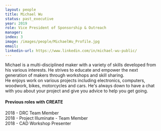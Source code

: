 ```yaml
---
layout: people
title: Michael Wu
status: past_executive
year: 2019
role: Vice President of Sponsorship & Outreach
manager:
index: 3
image: /images/people/MichaelWu_Profile.jpg
email:
linkedin-url: https://www.linkedin.com/in/michael-wu-public/
---
```

Michael is a multi-disciplined maker with a variety of skills developed from his various interests. He strives to educate and empower the next generation of makers through workshops and skill sharing. <br>
He enjoys work on various projects including electronics, computers, woodwork, bikes, motorcycles and cars. He's always down to have a chat with you about your project and give you advice to help you get going.
<h4>Previous roles with CREATE</h4>
2018 - DRC Team Member<br>
2018 - Project Illuminate - Team Member <br>
2018 - CAD Workshop Presenter
